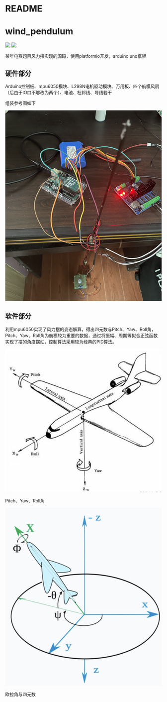# README

# wind_pendulum

![](https://img.shields.io/badge/star-welcome!-red)
![](https://img.shields.io/badge/%20welcome_to_pull_your_requests!-8A2BE2)

某年电赛题目风力摆实现的源码，使用platformio开发，arduino uno框架

## 硬件部分

Arduino控制板、mpu6050模块、L298N电机驱动模块、万用板、四个航模风扇（后由于IO口不够改为两个）、电池、杜邦线、导线若干

组装参考图如下

![Untitled](README%209dbb64453a0c4e5184ab597abba7eaa6/Untitled.png)

## 软件部分

利用mpu6050实现了风力摆的姿态解算，得出四元数与Pitch、Yaw、Roll角，Pitch、Yaw、Roll角为航模较为重要的数据，通过将振幅、周期等拟合正弦函数实现了摆的角度摆动，控制算法采用较为经典的PID算法。

![Pitch、Yaw、Roll角](README%209dbb64453a0c4e5184ab597abba7eaa6/Untitled%201.png)

Pitch、Yaw、Roll角

![欧拉角与四元数](README%209dbb64453a0c4e5184ab597abba7eaa6/Untitled%202.png)

欧拉角与四元数
